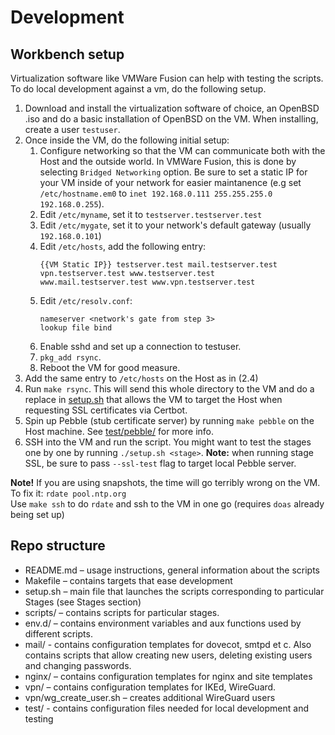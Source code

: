 # Development

## Workbench setup

Virtualization software like VMWare Fusion can help with testing the scripts. To do local development against a vm, do the following setup.

1. Download and install the virtualization software of choice, an OpenBSD .iso and do a basic installation of OpenBSD on the VM.
When installing, create a user `testuser`.
2. Once inside the VM, do the following initial setup:
    1. Configure networking so that the VM can communicate both with the Host and the outside world. In VMWare Fusion, this is done by selecting `Bridged Networking` option. Be sure to set a static IP for your VM inside of your network for easier maintanence (e.g set `/etc/hostname.em0` to `inet 192.168.0.111 255.255.255.0 192.168.0.255`). 
    2. Edit `/etc/myname`, set it to `testserver.testserver.test`
    3. Edit `/etc/mygate`, set it to your network's default gateway (usually `192.168.0.101`)
    4. Edit `/etc/hosts`, add the following entry:
        ```
        {{VM Static IP}} testserver.test mail.testserver.test vpn.testserver.test www.testserver.test www.mail.testserver.test www.vpn.testserver.test
        ```
    5. Edit `/etc/resolv.conf`:
       ```
       nameserver <network's gate from step 3>
       lookup file bind
       ```
    6. Enable sshd and set up a connection to testuser.
    7. `pkg_add rsync`.
    8. Reboot the VM for good measure.
3. Add the same entry to `/etc/hosts` on the Host as in (2.4)
4. Run `make rsync`. This will send this whole directory to the VM and do a replace in [setup.sh](./setup.sh) that allows the VM to target the Host when requesting SSL certificates via Certbot.
5. Spin up Pebble (stub certificate server) by running `make pebble` on the Host machine. See [test/pebble/](./test/pebble) for more info.
6. SSH into the VM and run the script. You might want to test the stages one by one by running `./setup.sh <stage>`. **Note:** when running stage SSL, be sure to pass `--ssl-test` flag to target local Pebble server.

**Note!** If you are using snapshots, the time will go terribly wrong on the VM. To fix it: `rdate pool.ntp.org`  
Use `make ssh` to do `rdate` and ssh to the VM in one go (requires `doas` already being set up)

## Repo structure

- README.md – usage instructions, general information about the scripts
- Makefile – contains targets that ease development
- setup.sh – main file that launches the scripts corresponding to particular Stages (see Stages section)
- scripts/ – contains scripts for particular stages.
- env.d/ – contains environment variables and aux functions used by different scripts.
- mail/ - contains configuration templates for dovecot, smtpd et c. Also contains scripts that allow creating new users, deleting existing users and changing passwords.
- nginx/ – contains configuration templates for nginx and site templates
- vpn/ – contains configuration templates for IKEd, WireGuard.
- vpn/wg_create_user.sh – creates additional WireGuard users
- test/ - contains configuration files needed for local development and testing